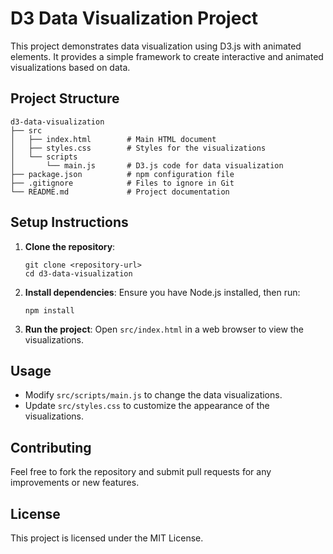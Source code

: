 # D3 Data Visualization Project

This project demonstrates data visualization using D3.js with animated elements. It provides a simple framework to create interactive and animated visualizations based on data.

## Project Structure

```
d3-data-visualization
├── src
│   ├── index.html        # Main HTML document
│   ├── styles.css        # Styles for the visualizations
│   └── scripts
│       └── main.js       # D3.js code for data visualization
├── package.json          # npm configuration file
├── .gitignore            # Files to ignore in Git
└── README.md             # Project documentation
```

## Setup Instructions

1. **Clone the repository**:
   ```
   git clone <repository-url>
   cd d3-data-visualization
   ```

2. **Install dependencies**:
   Ensure you have Node.js installed, then run:
   ```
   npm install
   ```

3. **Run the project**:
   Open `src/index.html` in a web browser to view the visualizations.

## Usage

- Modify `src/scripts/main.js` to change the data visualizations.
- Update `src/styles.css` to customize the appearance of the visualizations.

## Contributing

Feel free to fork the repository and submit pull requests for any improvements or new features.

## License

This project is licensed under the MIT License.